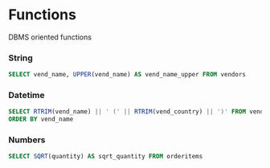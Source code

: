 # Functions

DBMS oriented functions

### String

```sql
SELECT vend_name, UPPER(vend_name) AS vend_name_upper FROM vendors
```

### Datetime

```sql
SELECT RTRIM(vend_name) || ' (' || RTRIM(vend_country) || ')' FROM vendors
ORDER BY vend_name
```

### Numbers

```sql
SELECT SQRT(quantity) AS sqrt_quantity FROM orderitems
```
